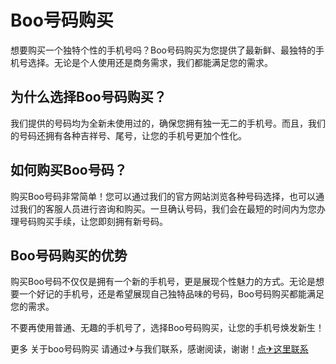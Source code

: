 # Boo号码购买

想要购买一个独特个性的手机号吗？Boo号码购买为您提供了最新鲜、最独特的手机号选择。无论是个人使用还是商务需求，我们都能满足您的需求。

## 为什么选择Boo号码购买？

我们提供的号码均为全新未使用过的，确保您拥有独一无二的手机号。而且，我们的号码还拥有各种吉祥号、尾号，让您的手机号更加个性化。

## 如何购买Boo号码？

购买Boo号码非常简单！您可以通过我们的官方网站浏览各种号码选择，也可以通过我们的客服人员进行咨询和购买。一旦确认号码，我们会在最短的时间内为您办理号码购买手续，让您即刻拥有新号码。

## Boo号码购买的优势

购买Boo号码不仅仅是拥有一个新的手机号，更是展现个性魅力的方式。无论是想要一个好记的手机号，还是希望展现自己独特品味的号码，Boo号码购买都能满足您的需求。

不要再使用普通、无趣的手机号了，选择Boo号码购买，让您的手机号焕发新生！

更多 关于boo号码购买 请通过✈与我们联系，感谢阅读，谢谢！[点✈这里联系](https://a.k02.cc)